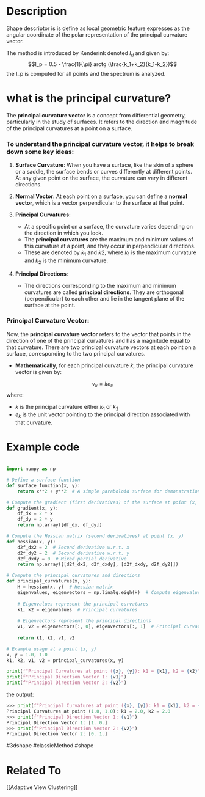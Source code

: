 # Description

Shape descriptor is is define as local geometric feature expresses as the angular coordinate of the polar representation of the principal curvature vector.

The method is introduced by Kenderink denoted $I_d$ and given by:
$$I_p = 0.5 - \frac{1}{\pi} arctg (\frac{k_1+k_2}{k_1-k_2})$$
the I_p is computed for all points and the spectrum is analyzed.
# what is the principal curvature?

The **principal curvature vector** is a concept from differential geometry, particularly in the study of surfaces. It refers to the direction and magnitude of the principal curvatures at a point on a surface.

### To understand the **principal curvature vector**, it helps to break down some key ideas:

1. **Surface Curvature**: When you have a surface, like the skin of a sphere or a saddle, the surface bends or curves differently at different points. At any given point on the surface, the curvature can vary in different directions.
    
2. **Normal Vector**: At each point on a surface, you can define a **normal vector**, which is a vector perpendicular to the surface at that point.
    
3. **Principal Curvatures**:
    
    - At a specific point on a surface, the curvature varies depending on the direction in which you look.
    - The **principal curvatures** are the maximum and minimum values of this curvature at a point, and they occur in perpendicular directions.
    - These are denoted by $k_1$ and $k2$, where $k_1$​ is the maximum curvature and $k_2$ is the minimum curvature.
4. **Principal Directions**:
    
    - The directions corresponding to the maximum and minimum curvatures are called **principal directions**. They are orthogonal (perpendicular) to each other and lie in the tangent plane of the surface at the point.
### **Principal Curvature Vector**:

Now, the **principal curvature vector** refers to the vector that points in the direction of one of the principal curvatures and has a magnitude equal to that curvature. There are two principal curvature vectors at each point on a surface, corresponding to the two principal curvatures.

- **Mathematically**, for each principal curvature $k$, the principal curvature vector is given by:

$$
v_k = k e_k
$$
where:
- $k$ is the principal curvature either $k_1$ or $k_2$
- $e_k$ is the unit vector pointing to the principal direction associated with that curvature.

# Example code

```python

import numpy as np

# Define a surface function
def surface_function(x, y):
    return x**2 + y**2  # A simple paraboloid surface for demonstration

# Compute the gradient (first derivatives) of the surface at point (x, y)
def gradient(x, y):
    df_dx = 2 * x
    df_dy = 2 * y
    return np.array([df_dx, df_dy])

# Compute the Hessian matrix (second derivatives) at point (x, y)
def hessian(x, y):
    d2f_dx2 = 2  # Second derivative w.r.t. x
    d2f_dy2 = 2  # Second derivative w.r.t. y
    d2f_dxdy = 0  # Mixed partial derivative
    return np.array([[d2f_dx2, d2f_dxdy], [d2f_dxdy, d2f_dy2]])

# Compute the principal curvatures and directions
def principal_curvatures(x, y):
    H = hessian(x, y)  # Hessian matrix
    eigenvalues, eigenvectors = np.linalg.eigh(H)  # Compute eigenvalues and eigenvectors
    
    # Eigenvalues represent the principal curvatures
    k1, k2 = eigenvalues  # Principal curvatures
    
    # Eigenvectors represent the principal directions
    v1, v2 = eigenvectors[:, 0], eigenvectors[:, 1]  # Principal curvature vectors
    
    return k1, k2, v1, v2

# Example usage at a point (x, y)
x, y = 1.0, 1.0
k1, k2, v1, v2 = principal_curvatures(x, y)

print(f"Principal Curvatures at point ({x}, {y}): k1 = {k1}, k2 = {k2}")
print(f"Principal Direction Vector 1: {v1}")
print(f"Principal Direction Vector 2: {v2}")

```

the output:
```python
>>> print(f"Principal Curvatures at point ({x}, {y}): k1 = {k1}, k2 = {k2}")
Principal Curvatures at point (1.0, 1.0): k1 = 2.0, k2 = 2.0
>>> print(f"Principal Direction Vector 1: {v1}")
Principal Direction Vector 1: [1. 0.]
>>> print(f"Principal Direction Vector 2: {v2}")
Principal Direction Vector 2: [0. 1.]
```
#3dshape 
#classicMethod 
#shape

# Related To
[[Adaptive View Clustering]]